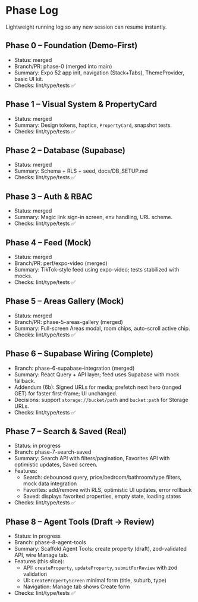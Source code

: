 # Phase Log

Lightweight running log so any new session can resume instantly.

## Phase 0 – Foundation (Demo-First)

- Status: merged
- Branch/PR: phase-0 (merged into main)
- Summary: Expo 52 app init, navigation (Stack+Tabs), ThemeProvider, basic UI kit.
- Checks: lint/type/tests ✅

## Phase 1 – Visual System & PropertyCard

- Status: merged
- Summary: Design tokens, haptics, `PropertyCard`, snapshot tests.
- Checks: lint/type/tests ✅

## Phase 2 – Database (Supabase)

- Status: merged
- Summary: Schema + RLS + seed, docs/DB_SETUP.md
- Checks: lint/type/tests ✅

## Phase 3 – Auth & RBAC

- Status: merged
- Summary: Magic link sign-in screen, env handling, URL scheme.
- Checks: lint/type/tests ✅

## Phase 4 – Feed (Mock)

- Status: merged
- Branch/PR: perf/expo-video (merged)
- Summary: TikTok-style feed using expo-video; tests stabilized with mocks.
- Checks: lint/type/tests ✅

## Phase 5 – Areas Gallery (Mock)

- Status: merged
- Branch/PR: phase-5-areas-gallery (merged)
- Summary: Full-screen Areas modal, room chips, auto-scroll active chip.
- Checks: lint/type/tests ✅

## Phase 6 – Supabase Wiring (Complete)

- Branch: phase-6-supabase-integration (merged)
- Summary: React Query + API layer; feed uses Supabase with mock fallback.
- Addendum (6b): Signed URLs for media; prefetch next hero (ranged GET) for faster first-frame; UI unchanged.
- Decisions: support `storage://bucket/path` and `bucket:path` for Storage URLs.
- Checks: lint/type/tests ✅

## Phase 7 – Search & Saved (Real)

- Status: in progress
- Branch: phase-7-search-saved
- Summary: Search API with filters/pagination, Favorites API with optimistic updates, Saved screen.
- Features:
  - Search: debounced query, price/bedroom/bathroom/type filters, mock data integration
  - Favorites: add/remove with RLS, optimistic UI updates, error rollback
  - Saved: displays favorited properties, empty state, loading states
- Checks: lint/type/tests ✅

## Phase 8 – Agent Tools (Draft → Review)

- Status: in progress
- Branch: phase-8-agent-tools
- Summary: Scaffold Agent Tools: create property (draft), zod-validated API, wire Manage tab.
- Features (this slice):
  - API: `createProperty`, `updateProperty`, `submitForReview` with zod validation
  - UI: `CreatePropertyScreen` minimal form (title, suburb, type)
  - Navigation: Manage tab shows Create form
- Checks: lint/type/tests ✅
